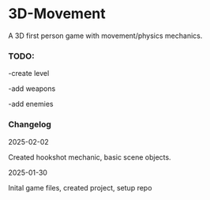 # 3D-Movement
A 3D first person game with movement/physics mechanics.

### TODO:
-create level

-add weapons

-add enemies

### Changelog 
2025-02-02

Created hookshot mechanic, basic scene objects.

2025-01-30

Inital game files, created project, setup repo

